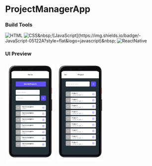 # ProjectManagerApp

### Build Tools 
![HTML](https://img.shields.io/badge/-HTML-05122A?style=flat&logo=HTML5)&nbsp;![CSS](https://img.shields.io/badge/-CSS-05122A?)&nbsp;![JavaScript](https://img.shields.io/badge/-JavaScript-05122A?style=flat&logo=javascript)&nbsp;
![ReactNative](https://img.shields.io/badge/-ReactNative-05122A?style=flat&logo=react)&nbsp;

### UI Preview
<div style="display: flex; width: 100%; margin: auto;">
    <img src="https://github.com/tommylhw/ProjectManagerApp/blob/main/assets/UI_1.png?raw=true" width="30%" style="margin: 5px">
    <img src="https://github.com/tommylhw/ProjectManagerApp/blob/main/assets/UI_2.png?raw=true" width="30%" style="margin: 5px">
</div>